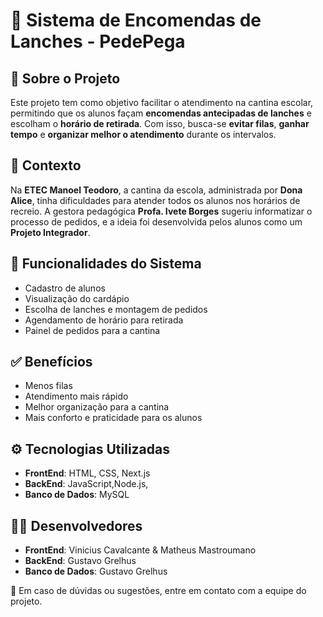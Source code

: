 # 🥪 Sistema de Encomendas de Lanches - **PedePega**

## 📘 Sobre o Projeto

Este projeto tem como objetivo facilitar o atendimento na cantina escolar, permitindo que os alunos façam **encomendas antecipadas de lanches** e escolham o **horário de retirada**. Com isso, busca-se **evitar filas**, **ganhar tempo** e **organizar melhor o atendimento** durante os intervalos.

## 🏫 Contexto

Na **ETEC Manoel Teodoro**, a cantina da escola, administrada por **Dona Alice**, tinha dificuldades para atender todos os alunos nos horários de recreio. A gestora pedagógica **Profa. Ivete Borges** sugeriu informatizar o processo de pedidos, e a ideia foi desenvolvida pelos alunos como um **Projeto Integrador**.

## 🎯 Funcionalidades do Sistema

- Cadastro de alunos  
- Visualização do cardápio  
- Escolha de lanches e montagem de pedidos  
- Agendamento de horário para retirada  
- Painel de pedidos para a cantina  

## ✅ Benefícios

- Menos filas
- Atendimento mais rápido
- Melhor organização para a cantina
- Mais conforto e praticidade para os alunos

## ⚙️ Tecnologias Utilizadas

- **FrontEnd**: HTML, CSS, Next.js
- **BackEnd**: JavaScript,Node.js,
- **Banco de Dados**:  MySQL

## 👨‍💻 Desenvolvedores

- **FrontEnd**: Vinicius Cavalcante & Matheus Mastroumano
- **BackEnd**: Gustavo Grelhus
- **Banco de Dados**: Gustavo Grelhus


📩 Em caso de dúvidas ou sugestões, entre em contato com a equipe do projeto.